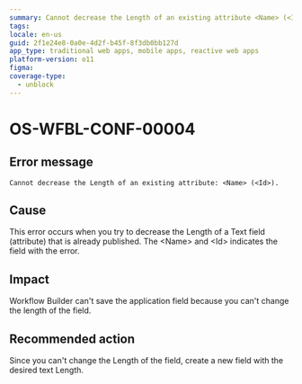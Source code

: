 ```yaml
---
summary: Cannot decrease the Length of an existing attribute <Name> (<Id>).
tags:
locale: en-us
guid: 2f1e24e8-0a0e-4d2f-b45f-8f3db0bb127d
app_type: traditional web apps, mobile apps, reactive web apps
platform-version: o11
figma:
coverage-type:
  - unblock
---
```


# OS-WFBL-CONF-00004

## Error message

`Cannot decrease the Length of an existing attribute: <Name> (<Id>).`

## Cause

This error occurs when you try to decrease the Length of a Text field (attribute) that is already published.
The &lt;Name&gt; and &lt;Id&gt; indicates the field with the error.

## Impact

Workflow Builder can't save the application field because you can't change the length of the field. 

## Recommended action

Since you can't change the Length of the field, create a new field with the desired text Length.
